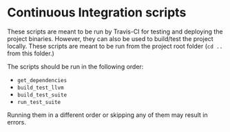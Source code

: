 Continuous Integration scripts
====================

These scripts are meant to be run by Travis-CI for testing and deploying the project binaries.
However, they can also be used to build/test the project locally.
These scripts are meant to be run from the project root folder (`cd ..` from this folder.)

The scripts should be run in the following order:

- `get_dependencies`
- `build_test_llvm`
- `build_test_suite`
- `run_test_suite`

Running them in a different order or skipping any of them may result in errors.

